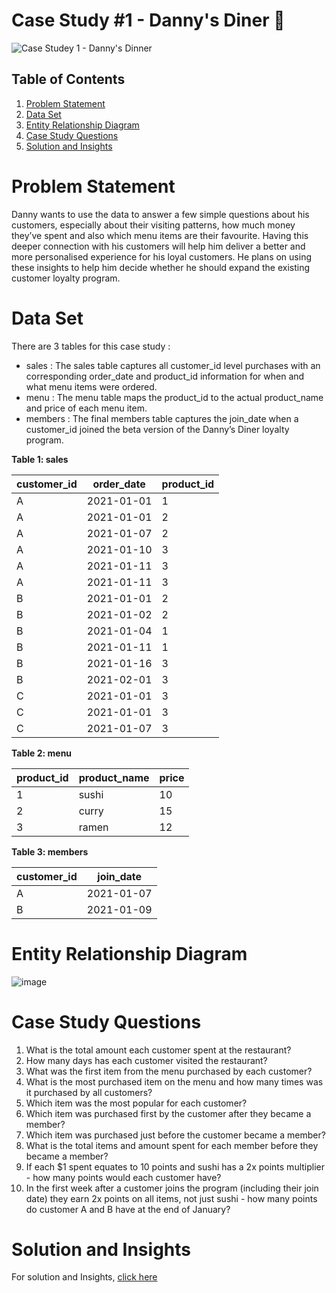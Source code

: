 # Case Study #1 - Danny's Diner 🍜

![Case Studey 1 - Danny's Dinner](https://8weeksqlchallenge.com/images/case-study-designs/1.png)

## Table of Contents
1. [Problem Statement](#problem-statement)
2. [Data Set](#data-set)
3. [Entity Relationship Diagram](#entity-relationship-diagram)
4. [Case Study Questions](#case-study-questions)
5. [Solution and Insights](https://github.com/riya-shende/8-Week-SQL-Challenge-Case-Study/blob/main/Case%20Study%20%231%20-%20Danny's%20Diner/Solution.md)

# Problem Statement
Danny wants to use the data to answer a few simple questions about his customers, especially about their visiting patterns, how much money they’ve spent and also which menu items are their favourite. Having this deeper connection with his customers will help him deliver a better and more personalised experience for his loyal customers.
He plans on using these insights to help him decide whether he should expand the existing customer loyalty program.

# Data Set
There are 3 tables for this case study :
- sales : The sales table captures all customer_id level purchases with an corresponding order_date and product_id information for when and what menu items were ordered.
- menu : The menu table maps the product_id to the actual product_name and price of each menu item.
- members : The final members table captures the join_date when a customer_id joined the beta version of the Danny’s Diner loyalty program.


**Table 1: sales**

| customer_id | order_date | product_id |
| ----------- | ---------- | ---------- |
| A |	2021-01-01 | 1 |
| A	| 2021-01-01 | 2 | 
| A |	2021-01-07 | 2 |
| A |	2021-01-10 | 3 |
| A |	2021-01-11 | 3 |
| A |	2021-01-11 | 3 |
| B | 2021-01-01 | 2 |
| B |	2021-01-02 | 2 |
| B |	2021-01-04 | 1 |
| B |	2021-01-11 | 1 |
| B |	2021-01-16 | 3 |
| B | 2021-02-01 | 3 |
| C |	2021-01-01 | 3 |
| C |	2021-01-01 | 3 |
| C |	2021-01-07 | 3 |


**Table 2: menu**

| product_id | product_name |	price |
| ---------- | ------------ | ----- |
| 1 |	sushi |	10 |
| 2 |	curry |	15 |
| 3 |	ramen |	12 |


**Table 3: members**

| customer_id |	join_date |
| ----------- | --------- |
| A |	2021-01-07 |
| B	| 2021-01-09 |


# Entity Relationship Diagram

![image](https://user-images.githubusercontent.com/98699089/156034410-8775d5d2-eda5-4453-9e33-54bfef253084.png)

# Case Study Questions
1. What is the total amount each customer spent at the restaurant?
2. How many days has each customer visited the restaurant?
3. What was the first item from the menu purchased by each customer?
4. What is the most purchased item on the menu and how many times was it purchased by all customers?
5. Which item was the most popular for each customer?
6. Which item was purchased first by the customer after they became a member?
7. Which item was purchased just before the customer became a member?
8. What is the total items and amount spent for each member before they became a member?
9. If each $1 spent equates to 10 points and sushi has a 2x points multiplier - how many points would each customer have?
10. In the first week after a customer joins the program (including their join date) they earn 2x points on all items, not just sushi - how many points do customer A and B have at the end of January?

# Solution and Insights
For solution and Insights, [click here](https://github.com/riya-shende/8-Week-SQL-Challenge-Case-Study/blob/main/Case%20Study%20%231%20-%20Danny's%20Diner/Solution.md)
